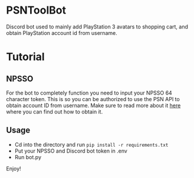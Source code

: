 # PSNToolBot
Discord bot used to mainly add PlayStation 3 avatars to shopping cart, and obtain PlayStation account id from username.

# Tutorial

## NPSSO
For the bot to completely function you need to input your NPSSO 64 character token. This is so you can be authorized to use the PSN API to obtain account ID from username. Make sure to read more about it [here](https://github.com/isFakeAccount/psnawp/blob/master/README.md#getting-started) where you can find out how to obtain it.  

## Usage
- Cd into the directory and run ```pip install -r requirements.txt```
- Put your NPSSO and Discord bot token in .env
- Run bot.py

Enjoy!
